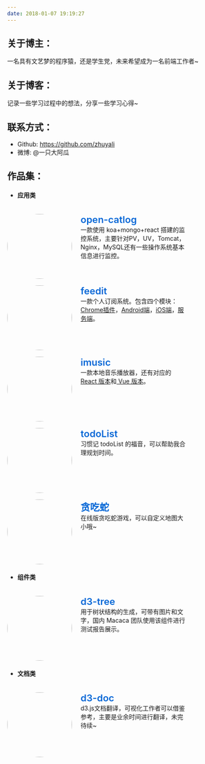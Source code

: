 ```yaml
---
date: 2018-01-07 19:19:27
---
```


## 关于博主：
一名具有文艺梦的程序猿，还是学生党，未来希望成为一名前端工作者~

## 关于博客：
记录一些学习过程中的想法，分享一些学习心得~

## 联系方式：
- Github: https://github.com/zhuyali
- 微博: @一只大阿瓜

## 作品集：
- #### 应用类

<style>
  .icon {
    width: 150px;
    height: 150px;
    border-radius: 100%;
  }
  .work {
    float: left;
    width: 450px;
    padding-top: 15px;
  }
  .intro {
    display: inline-block;
    width: 250px;
    padding-left: 20px;
    vertical-align: top;
  }
  .works {
    overflow: hidden;
  }
  .title {
    color: #0366d6;
    text-decoration: none;
    border: none;
    font-size: 22px;
    font-weight: 600;
  }
  .title:hover {
    color: #0366d6;
    text-decoration: underline;
  }
</style>

<div class="works"><div class="work"><img class="icon" style="display: inline!important;" src="https://avatars1.githubusercontent.com/u/28126942?s=200&v=4" /><div class="intro"><a class="title" href="https://github.com/open-catlog">open-catlog</a><div class="brief">一款使用 koa+mongo+react 搭建的监控系统，主要针对PV，UV，Tomcat，Nginx，MySQL还有一些操作系统基本信息进行监控。</div></div></div><div class="work"><img class="icon" style="display: inline!important;" src="https://avatars2.githubusercontent.com/u/9766938?s=200&v=4" /><div class="intro"><a class="title">feedit</a><div class="brief">一款个人订阅系统。包含四个模块：<a href="https://github.com/zhuyali/feedit_chrome">Chrome插件</a>，<a href="https://github.com/zhuyali/Feedit_android">Android端</a>，<a href="https://github.com/zhuyali/feedit_iOS">iOS端</a>，<a href="https://github.com/zhuyali/feedit">服务端</a>。</div></div></div><div class="work"><img class="icon" style="display: inline!important;" src="https://zhuyali.github.io/imusic/assets/images/Music-icon.png" /><div class="intro"><a class="title" href="https://zhuyali.github.io/imusic/">imusic</a><div class="brief">一款本地音乐播放器，还有对应的<a href="https://github.com/zhuyali/imusic-react"> React 版本</a>和<a href="https://github.com/zhuyali/imusic-vue"> Vue 版本</a>。</div></div></div><div class="work"><img class="icon" style="display: inline!important;" src="https://timgsa.baidu.com/timg?image&quality=80&size=b9999_10000&sec=1515342177506&di=e9ed8180b3301d6b23e6668275bd4fa8&imgtype=0&src=http%3A%2F%2Fimg.25pp.com%2Fuploadfile%2Fsoft%2Fimages%2F2014%2F0910%2F20140910113414610.jpg" /><div class="intro"><a class="title" href="https://zhuyali.github.io/todoList/">todoList</a><div class="brief">习惯记 todoList 的福音，可以帮助我合理规划时间。</div></div></div><div class="work"><img class="icon" style="display: inline!important;" src="https://timgsa.baidu.com/timg?image&quality=80&size=b9999_10000&sec=1515342648992&di=bec0e85fd3b55e2ceb8a99ba04174e97&imgtype=0&src=http%3A%2F%2Fis5.mzstatic.com%2Fimage%2Fthumb%2FPurple122%2Fv4%2F34%2F95%2F80%2F34958089-1d33-a766-84f8-f060a85728ca%2Fsource%2F512x512bb.jpg" /><div class="intro"><a class="title" href="https://zhuyali.github.io/training/snake/index.html">贪吃蛇</a><div class="brief">在线版贪吃蛇游戏，可以自定义地图大小哦~</div></div></div></div>

- #### 组件类

<div class="works"><div class="work"><img class="icon" style="display: inline!important;" src="https://timgsa.baidu.com/timg?image&quality=80&size=b9999_10000&sec=1515343144597&di=a1b3eb4811563e8f64117498d9b502c3&imgtype=0&src=http%3A%2F%2Fbpic.588ku.com%2Felement_origin_min_pic%2F19%2F03%2F20%2F1656ece7cf410a9.jpg" /><div class="intro"><a class="title" href="https://zhuyali.github.io/d3-tree/">d3-tree</a><div class="brief">用于树状结构的生成，可带有图片和文字，国内 Macaca 团队使用该组件进行测试报告展示。</div></div></div></div>

- #### 文档类

<div class="works"><div class="work"><img class="icon" style="display: inline!important;" src="https://avatars1.githubusercontent.com/u/1562726?s=200&v=4" /><div class="intro"><a class="title" href="https://zhuyali.github.io/d3-doc/">d3-doc</a><div class="brief">d3.js文档翻译，可视化工作者可以借鉴参考，主要是业余时间进行翻译，未完待续~</div></div></div></div>
